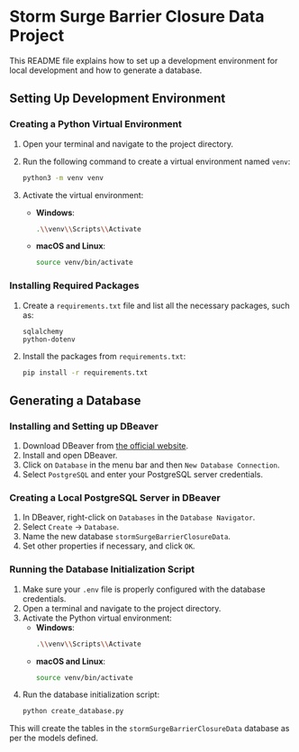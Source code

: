 # Storm Surge Barrier Closure Data Project

This README file explains how to set up a development environment for local development and how to generate a database.

## Setting Up Development Environment

### Creating a Python Virtual Environment

1. Open your terminal and navigate to the project directory.
2. Run the following command to create a virtual environment named `venv`:

    ```bash
    python3 -m venv venv
    ```
3. Activate the virtual environment:

    - **Windows**:
        ```bash
        .\\venv\\Scripts\\Activate
        ```
    - **macOS and Linux**:
        ```bash
        source venv/bin/activate
        ```

### Installing Required Packages

1. Create a `requirements.txt` file and list all the necessary packages, such as:
    ```
    sqlalchemy
    python-dotenv
    ```
2. Install the packages from `requirements.txt`:
    ```bash
    pip install -r requirements.txt
    ```

## Generating a Database

### Installing and Setting up DBeaver

1. Download DBeaver from [the official website](https://dbeaver.io/).
2. Install and open DBeaver.
3. Click on `Database` in the menu bar and then `New Database Connection`.
4. Select `PostgreSQL` and enter your PostgreSQL server credentials.

### Creating a Local PostgreSQL Server in DBeaver

1. In DBeaver, right-click on `Databases` in the `Database Navigator`.
2. Select `Create` -> `Database`.
3. Name the new database `stormSurgeBarrierClosureData`.
4. Set other properties if necessary, and click `OK`.

### Running the Database Initialization Script

1. Make sure your `.env` file is properly configured with the database credentials.
2. Open a terminal and navigate to the project directory.
3. Activate the Python virtual environment:
    - **Windows**:
        ```bash
        .\\venv\\Scripts\\Activate
        ```
    - **macOS and Linux**:
        ```bash
        source venv/bin/activate
        ```
4. Run the database initialization script:
    ```bash
    python create_database.py
    ```

This will create the tables in the `stormSurgeBarrierClosureData` database as per the models defined.


